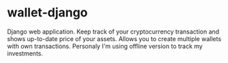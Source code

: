# wallet-django
 
Django web application. Keep track of your cryptocurrency transaction and shows up-to-date price of your assets. Allows you to create multiple wallets with own transactions. Personaly I'm using offline version to track my investments.

